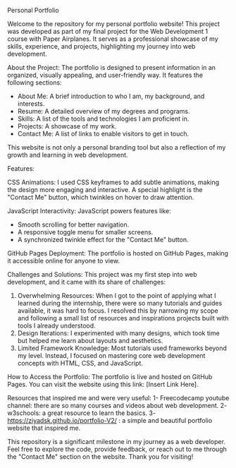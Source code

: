 Personal Portfolio

Welcome to the repository for my personal portfolio website! This project was developed as part of my final project for the Web Development 1 course with Paper Airplanes. It serves as a professional showcase of my skills, experience, and projects, highlighting my journey into web development.  

About the Project: 
The portfolio is designed to present information in an organized, visually appealing, and user-friendly way. It features the following sections:  
- About Me: A brief introduction to who I am, my background, and interests.  
- Resume: A detailed overview of my degrees and programs.  
- Skills: A list of the tools and technologies I am proficient in.  
- Projects: A showcase of my work.  
- Contact Me: A list of links to enable visitors to get in touch.  

This website is not only a personal branding tool but also a reflection of my growth and learning in web development.  

Features: 

CSS Animations: 
I used CSS keyframes to add subtle animations, making the design more engaging and interactive. A special highlight is the "Contact Me" button, which twinkles on hover to draw attention.  

JavaScript Interactivity: JavaScript powers features like:   
- Smooth scrolling for better navigation.  
- A responsive toggle menu for smaller screens.  
- A synchronized twinkle effect for the "Contact Me" button.

GitHub Pages Deployment: 
The portfolio is hosted on GitHub Pages, making it accessible online for anyone to view.  

Challenges and Solutions:
This project was my first step into web development, and it came with its share of challenges:  
1. Overwhelming Resources: When I got to the point of applying what I learned during the internship, there were so many tutorials and guides available, it was hard to focus. I resolved this by narrowing my scope and following a small list of resources and inspirations projects built with tools I already understood.  
2. Design Iterations: I experimented with many designs, which took time but helped me learn about layouts and aesthetics.  
3. Limited Framework Knowledge: Most tutorials used frameworks beyond my level. Instead, I focused on mastering core web development concepts with HTML, CSS, and JavaScript.  


How to Access the Portfolio:
The portfolio is live and hosted on GitHub Pages. You can visit the website using this link: [Insert Link Here].  

Resources that inspired me and were very useful:
1- Freecodecamp youtube channel: there are so many courses and videos about web development.
2- w3schools: a great resource to learn the basics.
3- https://ziyadsk.github.io/portfolio-V2/ : a simple and beautiful portfolio website that inspired me.


This repository is a significant milestone in my journey as a web developer. Feel free to explore the code, provide feedback, or reach out to me through the "Contact Me" section on the website. Thank you for visiting!  
